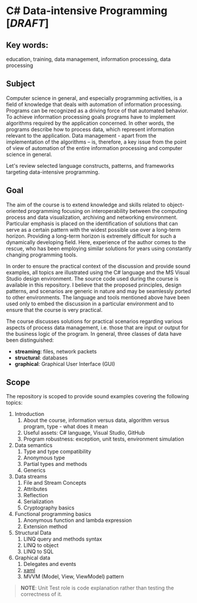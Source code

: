 # C# Data-intensive Programming [*DRAFT*]

## Key words:

education, training, data management, information processing, data processing

## Subject

Computer science in general, and especially programming activities, is a field of knowledge that deals with automation of information processing. Programs can be recognized as a driving force of that automated behavior. To achieve information processing goals programs have to implement algorithms required by the application concerned. In other words, the programs describe how to process data, which represent information relevant to the application. Data management - apart from the implementation of the algorithms – is, therefore,  a key issue from the point of view of automation of the entire information processing and computer science in general.

Let's review selected language constructs, patterns, and frameworks targeting data-intensive programming.
 
## Goal 

The aim of the course is to extend knowledge and skills related to object-oriented programming focusing on interoperability between the computing process and data visualization, archiving and networking environment. Particular emphasis is placed on the identification of solutions that can serve as a certain pattern with the widest possible use over a long-term horizon. Providing a long-term horizon is extremely difficult for such a dynamically developing field. Here, experience of the author comes to the rescue, who has been employing similar solutions for years using constantly changing programming tools.

In order to ensure the practical context of the discussion and provide sound examples, all topics are illustrated using the C# language and the MS Visual Studio design environment. The source code used during the course is available in this repository. I believe that the proposed principles, design patterns, and scenarios are generic in nature and may be seamlessly ported to other environments. The language and tools mentioned above have been used only to embed the discussion in a particular environment and to ensure that the course is very practical.

The course discusses solutions for practical scenarios regarding various aspects of process data management, i.e. those that are input or output for the business logic of the program. In general, three classes of data have been distinguished:

- **streaming**: files, network packets
- **structural**: databases
- **graphical**: Graphical User Interface (GUI)

## Scope

The repository is scoped to provide sound examples covering the following topics:

1. Introduction
	1. About the course, information versus data, algorithm versus program, type - what does it mean
	2. Useful assets: C# language, Visual Studio, GitHub 
	3. Program robustness: exception, unit tests, environment simulation 
2. Data semantics
	1. Type and type compatibility
	5. Anonymous type
	6. Partial types and methods
	7. Generics 
3. Data streams
	1. File and Stream Concepts
	9. Attributes
	10. Reflection
	11. Serialization
	12. Cryptography basics
4. Functional programming basics
	1. Anonymous function and lambda expression
	14. Extension method
5. Structural Data
	1. LINQ query and methods syntax
	16. LINQ to object
	17. LINQ to SQL
5. Graphical data
	1. Delegates and events
	19. [xaml](https://docs.microsoft.com/en-us/dotnet/framework/xaml-services/)
	20. MVVM (Model, View, ViewModel) pattern

> **NOTE**: Unit Test role is code explanation rather than testing the correctness of it. 

<!--//____________________________________________________________________________
//
//  Copyright (C) 2018, Mariusz Postol LODZ POLAND.
//
//  To be in touch join the community at GITTER: https://gitter.im/mpostol/TP
//____________________________________________________________________________
-->
